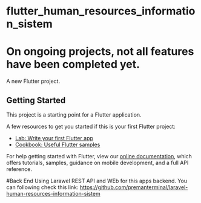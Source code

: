 # flutter_human_resources_information_sistem

# On ongoing projects, not all features have been completed yet.

A new Flutter project.

## Getting Started

This project is a starting point for a Flutter application.

A few resources to get you started if this is your first Flutter project:

- [Lab: Write your first Flutter app](https://flutter.dev/docs/get-started/codelab)
- [Cookbook: Useful Flutter samples](https://flutter.dev/docs/cookbook)

For help getting started with Flutter, view our
[online documentation](https://flutter.dev/docs), which offers tutorials,
samples, guidance on mobile development, and a full API reference.


#Back End
Using Larawel REST API and WEb for this apps backend. 
You can following check this link:
https://github.com/premanterminal/laravel-human-resources-information-sistem
